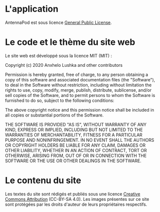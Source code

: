 # L'application

AntennaPod est sous licence [General Public License](https://github.com/AntennaPod/AntennaPod/blob/develop/LICENSE).

# Le code et le thème du site web

Le site web est développé sous la licence MIT (MIT) :

Copyright (c) 2020 Anxhelo Lushka and other contributors

Permission is hereby granted, free of charge, to any person obtaining a copy of this software and associated documentation files (the "Software"), to deal in the Software without restriction, including without limitation the rights to use, copy, modify, merge, publish, distribute, sublicense, and/or sell copies of the Software, and to permit persons to whom the Software is furnished to do so, subject to the following conditions:

The above copyright notice and this permission notice shall be included in all copies or substantial portions of the Software.

THE SOFTWARE IS PROVIDED "AS IS", WITHOUT WARRANTY OF ANY KIND, EXPRESS OR IMPLIED, INCLUDING BUT NOT LIMITED TO THE WARRANTIES OF MERCHANTABILITY, FITNESS FOR A PARTICULAR PURPOSE AND NONINFRINGEMENT. IN NO EVENT SHALL THE AUTHORS OR COPYRIGHT HOLDERS BE LIABLE FOR ANY CLAIM, DAMAGES OR OTHER LIABILITY, WHETHER IN AN ACTION OF CONTRACT, TORT OR OTHERWISE, ARISING FROM, OUT OF OR IN CONNECTION WITH THE SOFTWARE OR THE USE OR OTHER DEALINGS IN THE SOFTWARE.

# Le contenu du site

Les textes du site sont rédigés et publiés sous une licence [Creative Commons Attribution](http://creativecommons.org/licenses/by-sa/4.0/legalcode) (CC-BY-SA 4.0). Les images présentes sur ce site sont protégées par les droits d'auteur de leurs propriétaires respectifs.
